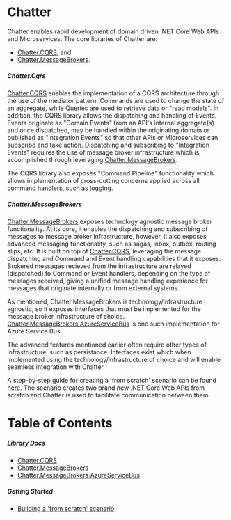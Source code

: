 # Chatter

Chatter enables rapid development of domain driven .NET Core Web APIs and Microservices. The core libraries of Chatter are:
* [Chatter.CQRS](./src/Chatter.CQRS/src/README.md#chatter-cqrs), and
* [Chatter.MessageBrokers](./src/Chatter.MessageBrokers/src/README.md#chatter-messagebrokers).  


##### <a name="intro-cqrs"></a> Chatter.Cqrs 

[Chatter.CQRS](./src/Chatter.CQRS/src/README.md#chatter-cqrs) enables the implementation of a CQRS architecture through the use of the mediator pattern. 
Commands are used to change the state of an aggregate, while Queries are used to retrieve data or "read models". 
In addition, the CQRS library allows the dispatching and handling of Events. Events originate as "Domain Events" 
from an API's internal aggregate(s) and once dispatched, may be handled within the originating domain or published as
"Integration Events" so that other APIs or Microservices can subscribe and take action. Dispatching and subscribing to "Integration Events"
requires the use of message broker infrastructure which is accomplished through leveraging [Chatter.MessageBrokers](#####intro-messagebrokers).

The CQRS library also exposes "Command Pipeline" functionality which allows implementation of cross-cutting concerns
applied across all command handlers, such as logging.


##### <a name="intro-messagebrokers"></a> Chatter.MessageBrokers

[Chatter.MessageBrokers](./src/Chatter.MessageBrokers/src/README.md#chatter-messagebrokers) exposes technology agnostic message broker functionality.
At its core, it enables the dispatching and subscribing of messages to message broker infrastructure, however, it also exposes advanced messaging functionality,
such as sagas, inbox, outbox, routing slips, etc. It is built on top of [Chatter.CQRS](#####intro-cqrs), leveraging the message dispatching and Command and Event handling
capabilities that it exposes. Brokered messages recieved from the infrastructure are relayed (dispatched) to Command or Event handlers, depending on the type of messages
received, giving a unified message handling experience for messages that originate internally or from external systems.

As mentioned, Chatter.MessageBrokers is technology/infrastructure agnostic, so it exposes interfaces that must be implemented for the message broker
infrastructure of choice. [Chatter.MessageBrokers.AzureServiceBus](./src/Chatter.MessageBrokers.AzureServiceBus/src/README.md#chatter-azureservicebus)
is one such implementation for Azure Service Bus.

The advanced features mentioned earlier often require other types of infrastructure, such as persistance. Interfaces exist which when implemented using
the technology/infrastructure of choice and will enable seamless integration with Chatter.

A step-by-step guide for creating a 'from scratch' scenario can be found [here](./samples/README.md). The scenario creates two brand new .NET Core Web APIs from scratch
and Chatter is used to facilitate communication between them.


# Table of Contents

##### Library Docs

* [Chatter.CQRS](./src/Chatter.CQRS/src/README.md#chatter-cqrs)
* [Chatter.MessageBrokers](./src/Chatter.MessageBrokers/src/README.md#chatter-messagebrokers)
* [Chatter.MessageBrokers.AzureServiceBus](./src/Chatter.MessageBrokers.AzureServiceBus/src/README.md#chatter-azureservicebus)

##### Getting Started

* [Building a 'from scratch' scenario](./samples/README.md)




